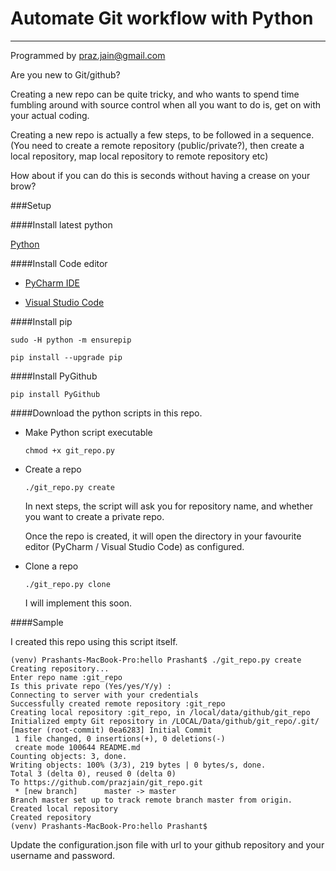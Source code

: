 # Automate Git workflow with Python
---

Programmed by praz.jain@gmail.com

Are you new to Git/github?

Creating a new repo can be quite tricky, and who wants to spend time fumbling around with source control when all you want to do is, get on with your actual coding. 

Creating a new repo is actually a few steps, to be followed in a sequence. (You need to create a remote repository (public/private?), then create a local repository, map local repository to remote repository etc)

How about if you can do this is seconds without having a crease on your brow?

###Setup

####Install latest python

[Python](https://www.python.org/downloads/)

####Install Code editor

 * [PyCharm IDE](https://www.jetbrains.com/pycharm/download/#section=mac)

 * [Visual Studio Code](https://code.visualstudio.com/download)


####Install pip

`sudo -H python -m ensurepip`

`pip install --upgrade pip`

####Install PyGithub

`pip install PyGithub`

####Download the python scripts in this repo.

 * Make Python script executable

	`chmod +x git_repo.py`

 * Create a repo

	`./git_repo.py create`

	In next steps, the script will ask you for repository name, and whether you want to create a private repo.

	Once the repo is created, it will open the directory in your favourite editor (PyCharm / Visual Studio Code) as configured.

 * Clone a repo

	`./git_repo.py clone`

	I will implement this soon.

####Sample

I created this repo using this script itself.

    (venv) Prashants-MacBook-Pro:hello Prashant$ ./git_repo.py create
    Creating repository...
    Enter repo name :git_repo
    Is this private repo (Yes/yes/Y/y) :
    Connecting to server with your credentials
    Successfully created remote repository :git_repo
    Creating local repository :git_repo, in /local/data/github/git_repo
    Initialized empty Git repository in /LOCAL/Data/github/git_repo/.git/
    [master (root-commit) 0ea6283] Initial Commit
     1 file changed, 0 insertions(+), 0 deletions(-)
     create mode 100644 README.md
    Counting objects: 3, done.
    Writing objects: 100% (3/3), 219 bytes | 0 bytes/s, done.
    Total 3 (delta 0), reused 0 (delta 0)
    To https://github.com/prazjain/git_repo.git
     * [new branch]      master -> master
    Branch master set up to track remote branch master from origin.
    Created local repository
    Created repository
    (venv) Prashants-MacBook-Pro:hello Prashant$ 

Update the configuration.json file with url to your github repository and your username and password.

